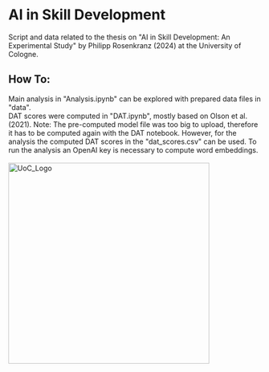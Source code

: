 # AI in Skill Development
Script and data related to the thesis on "AI in Skill Development: An Experimental Study" by Philipp Rosenkranz (2024) at the University of Cologne.
## How To:
Main analysis in "Analysis.ipynb" can be explored with prepared data files in "data".\
DAT scores were computed in "DAT.ipynb", mostly based on Olson et al. (2021). Note: The pre-computed model file was too big to upload, therefore it has to be computed again with the DAT notebook. However, for the analysis the computed DAT scores in the "dat_scores.csv" can be used. To run the analysis an OpenAI key is necessary to compute word embeddings.\
\
<img src="https://github.com/user-attachments/assets/05b9de8a-2f5c-4784-8dc4-0c1cbfb9e5f4" alt="UoC_Logo" width="400"/>

